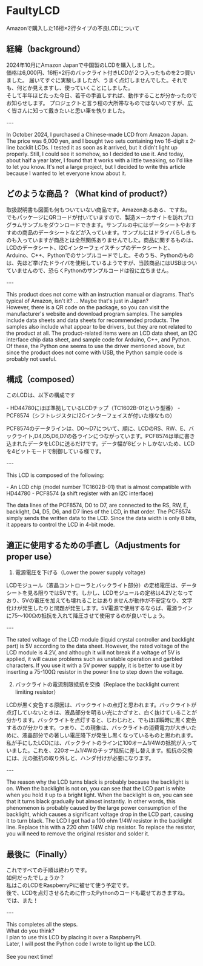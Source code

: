 # FaultyLCD

Amazonで購入した16桁×2行タイプの不良LCDについて

## 経緯（background）

<p>2024年10月にAmazon Japanで中国製のLCDを購入しました。<br/>
価格は6,000円、16桁×2行のバックライト付きLCDが２つ入ったものを2つ買いました。
届いてすぐに実験しましたが、うまく点灯しませんでした。それでも、何とか見えますし、使っていくことにしました。<br/>そして半年ほどたった今日、若干の手直しすれば、動作することが分かったのでお知らせします。
プロジェクトと言う程の大所帯なものではないのですが、広く皆さんに知って戴きたいと思い筆を執りました。</p>
---
<p>In October 2024, I purchased a Chinese-made LCD from Amazon Japan. The price was 6,000 yen, and I bought two sets containing two 16-digit x 2-line backlit LCDs.
I tested it as soon as it arrived, but it didn't light up properly. Still, I could see it somehow, so I decided to use it. And today, about half a year later, I found that it works with a little tweaking, so I'd like to let you know.
It's not a large project, but I decided to write this article because I wanted to let everyone know about it.</p>

## どのような商品？（What kind of product?）

<p>取扱説明書も図面も何もついていない商品です。Amazonあるある、ですね。<br/>
でもパッケージにQRコードが付いていますので、製造メーカサイトを訪れプログラムサンプルをダウンロードできます。サンプルの中にはデータシートやおすすめの商品のデータシートなどが入っています。サンプルにはドライバらしきものも入っていますが商品とは全然関係ありませんでした。商品に関するものは、LCDのデータシート、I2Cインターフェイスチップのデータシートと、Arduino、C++、Pythonでのサンプルコードでした。そのうち、Pythonのものは、先ほど挙げたドライバを使用しているようですが、当該商品にはUSBはついていませんので、恐らくPythonのサンプルコードは役に立ちません。</p>
---
<p>This product does not come with an instruction manual or diagrams. That's typical of Amazon, isn't it? ... Maybe that's just in Japan?<br/>
However, there is a QR code on the package, so you can visit the manufacturer's website and download program samples. The samples include data sheets and data sheets for recommended products. The samples also include what appear to be drivers, but they are not related to the product at all. The product-related items were an LCD data sheet, an I2C interface chip data sheet, and sample code for Arduino, C++, and Python. Of these, the Python one seems to use the driver mentioned above, but since the product does not come with USB, the Python sample code is probably not useful.</p>

## 構成（composed）

<p>このLCDは、以下の構成です</p>
- HD44780にほぼ準拠しているLCDチップ（TC1602B-01という型番）
- PCF8574（シフトレジスタにI2Cインターフェイスが付いた様なもの）
<p>PCF8574のデータラインは、D0～D7について、順に、LCDのRS、RW、E、バックライト,D4,D5,D6,D7の各ラインにつながっています。PCF8574は単に書き込まれたデータをLCDに送るだけです。データ幅が8ビットしかないため、LCDを4ビットモードで制御している様です。</p>
---
<p>This LCD is composed of the following:</p>
- An LCD chip (model number TC1602B-01) that is almost compatible with HD44780
- PCF8574 (a shift register with an I2C interface)
<p>The data lines of the PCF8574, D0 to D7, are connected to the RS, RW, E, backlight, D4, D5, D6, and D7 lines of the LCD, in that order. The PCF8574 simply sends the written data to the LCD. Since the data width is only 8 bits, it appears to control the LCD in 4-bit mode.</p>


## 適正に使用するための手直し（Adjustments for proper use）

1. 電源電圧を下げる（Lower the power supply voltage）
<p>LCDモジュール（液晶コントローラとバックライト部分）の定格電圧は、データシートを見る限りでは5Vです。しかし、LCDモジュールの定格は4.2Vとなっており、5Vの電圧を加えても壊れることはありませんが動作が不安定なり、文字化けが発生したりと問題が発生します。5V電源で使用するならば、電源ラインに75～100Ωの抵抗を入れて降圧させて使用するのが良いでしょう。</p>
---
<p>The rated voltage of the LCD module (liquid crystal controller and backlight part) is 5V according to the data sheet. However, the rated voltage of the LCD module is 4.2V, and although it will not break if a voltage of 5V is applied, it will cause problems such as unstable operation and garbled characters. If you use it with a 5V power supply, it is better to use it by inserting a 75-100Ω resistor in the power line to step down the voltage.</p>

2. バックライトの電流制限抵抗を交換（Replace the backlight current limiting resistor）
<p>LCDが黒く変色する原因は、バックライトの点灯と思われます。バックライトが点灯していないときは、液晶部分を明るい光にかざすと、白く抜けていることが分かります。バックライトを点灯すると、じわじわと、でもほぼ瞬時に黒く変色するのが分かります。つまり、この現象は、バックライトの消費電力が大きいために、液晶部分での著しい電圧降下が発生し黒くなっているものと思われます。
私が手にしたLCDには、バックライトのラインに100オーム1/4Wの抵抗が入っていました。これを、220オーム1/4Wのチップ抵抗に差し替えます。抵抗の交換には、元の抵抗の取り外しと、ハンダ付けが必要になります。
</p>
---
<p>The reason why the LCD turns black is probably because the backlight is on. When the backlight is not on, you can see that the LCD part is white when you hold it up to a bright light. When the backlight is on, you can see that it turns black gradually but almost instantly. In other words, this phenomenon is probably caused by the large power consumption of the backlight, which causes a significant voltage drop in the LCD part, causing it to turn black.
The LCD I got had a 100 ohm 1/4W resistor in the backlight line. Replace this with a 220 ohm 1/4W chip resistor. To replace the resistor, you will need to remove the original resistor and solder it.
</p>

## 最後に（Finally）

<p>これですべての手順は終わりです。<br/>
如何だったでしょうか？<br/>
私はこのLCDをRaspberryPiに被せて使う予定です。<br/>
後で、LCDを点灯させるために作ったPythonのコードも載せておきますね。<br/>
では、また！</p>
---
<p>This completes all the steps.<br/>
What do you think?<br/>
I plan to use this LCD by placing it over a RaspberryPi.<br/>
Later, I will post the Python code I wrote to light up the LCD.<br/>
<br/>
See you next time!</p>
